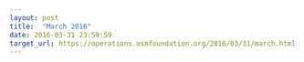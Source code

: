 ```yaml
---
layout: post
title:  "March 2016"
date: 2016-03-31 23:59:59
target_url: https://operations.osmfoundation.org/2016/03/31/march.html
---
```

